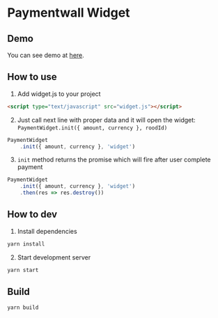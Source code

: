 # Paymentwall Widget

## Demo

You can see demo at [here](http://igorperesunko.com/terminal3).

## How to use

1. Add widget.js to your project
```html
<script type="text/javascript" src="widget.js"></script>
```

2. Just call next line with proper data and it will open the widget: `PaymentWidget.init({ amount, currency }, roodId)`

```javascript
PaymentWidget
	.init({ amount, currency }, 'widget')
```

3. `init` method returns the promise which will fire after user complete payment

```javascript
PaymentWidget
	.init({ amount, currency }, 'widget')
	.then(res => res.destroy())
```

## How to dev

1. Install dependencies
```bash
yarn install
```

2. Start development server
```bash
yarn start
```

## Build

```bash
yarn build
```